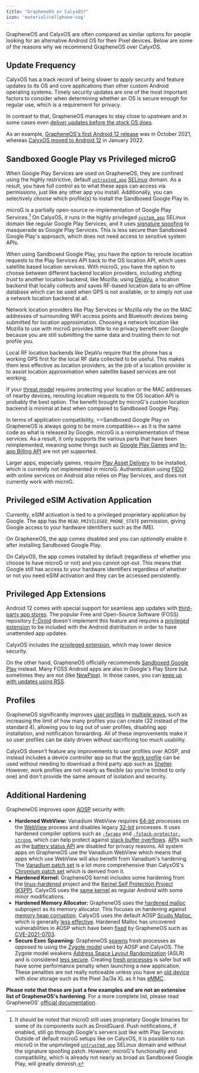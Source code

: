 ```yaml
---
title: "GrapheneOS or CalyxOS?"
icon: 'material/cellphone-cog'
---
```


GrapheneOS and CalyxOS are often compared as similar options for people looking for an alternative Android OS for their Pixel devices. Below are some of the reasons why we recommend GrapheneOS over CalyxOS.

## Update Frequency

CalyxOS has a track record of being slower to apply security and feature updates to its OS and core applications than other custom Android operating systems. Timely security updates are one of the most important factors to consider when determining whether an OS is secure enough for regular use, which is a requirement for privacy.

In contrast to that, GrapheneOS manages to stay close to upstream and in some cases even [deliver updates before the stock OS does](https://grapheneos.org/features#more-complete-patching).

As an example, [GrapheneOS's first Android 12 release](https://grapheneos.org/releases#2021102020) was in October 2021, whereas [CalyxOS moved to Android 12](https://calyxos.org/news/2022/01/19/android-12-changelog/) in January 2022.

## Sandboxed Google Play vs Privileged microG

When Google Play Services are used on GrapheneOS, they are confined using the highly restrictive, default [`untrusted_app`](https://source.android.com/security/selinux/concepts) [SELinux](https://en.wikipedia.org/wiki/Security-Enhanced_Linux) domain. As a result, you have full control as to what these apps can access via permissions, just like any other app you install. Additionally, you can selectively choose which profile(s) to install the Sandboxed Google Play in.

microG is a partially open-source re-implementation of Google Play Services.[^1] On CalyxOS, it runs in the highly privileged [`system_app`](https://source.android.com/security/selinux/concepts) SELinux domain like regular Google Play Services, and it uses [signature spoofing](https://github.com/microg/GmsCore/wiki/Signature-Spoofing) to masquerade as Google Play Services. This is less secure than Sandboxed Google Play's approach, which does not need access to sensitive system APIs.

When using Sandboxed Google Play, you have the option to reroute location requests to the Play Services API back to the OS location API, which uses satellite based location services. With microG, you have the option to choose between different backend location providers, including *shifting trust* to another location backend, like Mozilla; using [DejaVu](https://github.com/n76/DejaVu), a location backend that locally collects and saves RF-based location data to an offline database which can be used when GPS is not available; or to simply not use a network location backend at all.

Network location providers like Play Services or Mozilla rely the on the MAC addresses of surrounding WiFi access points and Bluetooth devices being submitted for location approximation. Choosing a network location like Mozilla to use with microG provides little to no privacy benefit over Google because you are still submitting the same data and trusting them to not profile you.

Local RF location backends like DejaVu require that the phone has a working GPS first for the local RF data collected to be useful. This makes them less effective as location providers, as the job of a location provider is to assist location approximation when satellite based services are not working.

If your [threat model](../basics/threat-modeling.md) requires protecting your location or the MAC addresses of nearby devices, rerouting location requests to the OS location API is probably the best option. The benefit brought by microG's custom location backend is minimal at best when compared to Sandboxed Google Play.

In terms of application compatibility, ==Sandboxed Google Play on GrapheneOS is always going to be more compatible== as it is the same code as what is released by Google. microG is a reimplementation of these services. As a result, it only supports the various parts that have been reimplemented, meaning some things such as [Google Play Games](https://play.google.com/googleplaygames) and [In-app Billing API](https://android-doc.github.io/google/play/billing/api.html) are not yet supported.

Larger apps, especially games, require [Play Asset Delivery](https://android-developers.googleblog.com/2020/06/introducing-google-play-asset-delivery.html) to be installed, which is currently not implemented in microG. Authentication using [FIDO](../basics/multi-factor-authentication.md#fido-fast-identity-online) with online services on Android also relies on Play Services, and does not currently work with microG.

[^1]: It should be noted that microG still uses proprietary Google binaries for some of its components such as DroidGuard. Push notifications, if enabled, still go through Google's servers just like with Play Services. Outside of default microG setups like on CalyxOS, it is possible to run microG in the unprivileged [`untrusted app`](https://source.android.com/security/selinux/concepts) SELinux domain and without the signature spoofing patch. However, microG's functionality and compatibility, which is already not nearly as broad as Sandboxed Google Play, will greatly diminish.

## Privileged eSIM Activation Application

Currently, eSIM activation is tied to a privileged proprietary application by Google. The app has the `READ_PRIVILEGED_PHONE_STATE` permission, giving Google access to your hardware identifiers such as the IMEI.

On GrapheneOS, the app comes disabled and you can *optionally* enable it after installing Sandboxed Google Play.

On CalyxOS, the app comes installed by default (regardless of whether you choose to have microG or not) and you cannot opt-out. This means that Google still has access to your hardware identifiers regardless of whether or not you need eSIM activation and they can be accessed persistently.

## Privileged App Extensions

Android 12 comes with special support for seamless app updates with [third-party app stores](https://android-developers.googleblog.com/2020/09/listening-to-developer-feedback-to.html). The popular Free and Open-Source Software (FOSS) repository [F-Droid](https://f-droid.org) doesn't implement this feature and requires a [privileged extension](https://f-droid.org/en/packages/org.fdroid.fdroid.privileged) to be included with the Android distribution in order to have unattended app updates.

CalyxOS includes the [privileged extension](https://f-droid.org/en/packages/org.fdroid.fdroid.privileged), which may lower device security.

On the other hand, GrapheneOS officially recommends [Sandboxed Google Play](https://grapheneos.org/usage#sandboxed-google-play) instead. Many FOSS Android apps are also in Google's Play Store but sometimes they are not (like [NewPipe](../frontends.md#newpipe-android)). In those cases, you can [keep up with updates using RSS](../android.md#manually-with-rss-notifications).

## Profiles

GrapheneOS significantly improves [user profiles](overview.md#user-profiles) in [multiple ways](https://grapheneos.org/features#improved-user-profiles), such as increasing the limit of how many profiles you can create (32 instead of the standard 4), allowing you to log out of user profiles, disabling app installation, and notification forwarding. All of these improvements make it so user profiles can be daily driven without sacrificing too much usability.

CalyxOS doesn't feature any improvements to user profiles over AOSP, and instead includes a device controller app so that the [work profile](overview.md#work-profile) can be used without needing to download a third party app such as [Shelter](../android.md#shelter). However, work profiles are not nearly as flexible (as you're limited to only one) and don't provide the same amount of isolation and security.

## Additional Hardening

GrapheneOS improves upon [AOSP](https://source.android.com/) security with:

- **Hardened WebView:** Vanadium WebView requires [64-bit](https://en.wikipedia.org/wiki/64-bit_computing) processes on the [WebView](https://developer.android.com/reference/android/webkit/WebView) process and disables legacy [32-bit](https://en.wikipedia.org/wiki/32-bit_computing) processes. It uses hardened compiler options such as [`-fwrapv`](https://gcc.gnu.org/onlinedocs/gcc/Code-Gen-Options.html) and [`-fstack-protector-strong`](https://gcc.gnu.org/onlinedocs/gcc-4.9.3/gcc/Optimize-Options.html), which can help protect against [stack buffer overflows](https://en.wikipedia.org/wiki/Stack_buffer_overflow). [API](https://en.wikipedia.org/wiki/API)s such as the [battery status API](https://chromestatus.com/feature/4537134732017664) are disabled for privacy reasons. All system apps on GrapheneOS use the Vanadium WebView which means that apps which use WebView will also benefit from Vanadium's hardening. The [Vanadium patch set](https://github.com/GrapheneOS/Vanadium) is a lot more comprehensive than CalyxOS's [Chromium patch set](https://gitlab.com/CalyxOS/chromium-patches) which is derived from it.
- **Hardened Kernel:** GrapheneOS kernel includes some hardening from the [linux-hardened](https://github.com/GrapheneOS/linux-hardened) project and the [Kernel Self Protection Project (KSPP)](https://kernsec.org/wiki/index.php/Kernel_Self_Protection_Project). CalyxOS uses the [same kernel](https://calyxos.org/docs/development/build/kernel/) as regular Android with some minor modifications.
- **Hardened Memory Allocator:** GrapheneOS uses the [hardened malloc](https://github.com/GrapheneOS/hardened_malloc) subproject as its memory allocator. This focuses on hardening against [memory heap corruption](https://en.wikipedia.org/wiki/Memory_corruption). CalyxOS uses the default AOSP [Scudo Malloc](https://source.android.com/devices/tech/debug/scudo), which is generally [less effective](https://twitter.com/danielmicay/status/1033671709197398016). Hardened Malloc has uncovered vulnerabilities in AOSP which have been [fixed](https://github.com/GrapheneOS/platform_system_core/commit/be11b59725aa6118b0e1f0712572e835c3d50746) by GrapheneOS such as [CVE-2021-0703](https://nvd.nist.gov/vuln/detail/CVE-2021-0703).
- **Secure Exec Spawning:** GrapheneOS [spawns](https://en.wikipedia.org/wiki/Spawn_(computing)) fresh processes as opposed to using the [Zygote model](https://ayusch.com/android-internals-the-android-os-boot-process) used by AOSP and CalyxOS. The Zygote model weakens [Address Space Layout Randomization](https://en.wikipedia.org/wiki/Address_space_layout_randomization) (ASLR) and is considered [less secure](https://wenke.gtisc.gatech.edu/papers/morula.pdf). Creating [fresh processes](https://grapheneos.org/usage#exec-spawning) is safer but will have some performance penalty when launching a new application. These penalties are not really noticeable unless you have an [old device](https://support.google.com/nexus/answer/4457705) with slow storage such as the Pixel 3a/3a XL as it has [eMMC](https://en.wikipedia.org/wiki/MultiMediaCard#eMMC).

**Please note that these are just a few examples and are not an extensive list of GrapheneOS's hardening**. For a more complete list, please read GrapheneOS' [official documentation](https://grapheneos.org/features).
